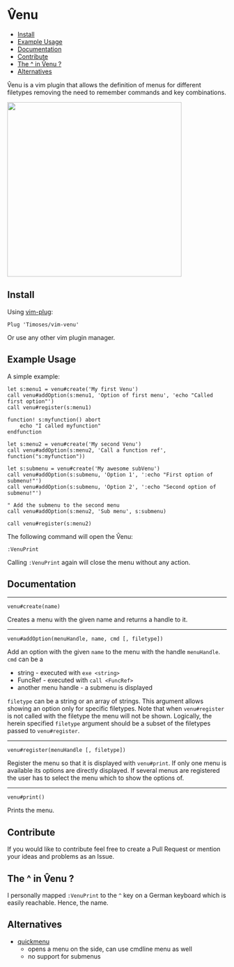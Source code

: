 # V̂enu

<!-- vim-markdown-toc GFM -->

* [Install](#install)
* [Example Usage](#example-usage)
* [Documentation](#documentation)
* [Contribute](#contribute)
* [The ^ in V̂enu ?](#the--in-V̂enu-)
* [Alternatives](#alternatives)

<!-- vim-markdown-toc -->

V̂enu is a vim plugin that allows the definition of menus for different filetypes removing the need to remember commands and key combinations.

<a href="https://asciinema.org/a/cqN0nkYnxmXFXW2EeY3Fkpv9Y"><img width=400 src="https://asciinema.org/a/cqN0nkYnxmXFXW2EeY3Fkpv9Y.png"></img></a>

## Install

Using [vim-plug](https://github.com/junegunn/vim-plug):
```
Plug 'Timoses/vim-venu'
```

Or use any other vim plugin manager.

## Example Usage

A simple example:
```
let s:menu1 = venu#create('My first Venu')
call venu#addOption(s:menu1, 'Option of first menu', 'echo "Called first option"')
call venu#register(s:menu1)

function! s:myfunction() abort
    echo "I called myfunction"
endfunction

let s:menu2 = venu#create('My second Venu')
call venu#addOption(s:menu2, 'Call a function ref', function("s:myfunction"))

let s:submenu = venu#create('My awesome subVenu')
call venu#addOption(s:submenu, 'Option 1', ':echo "First option of submenu!"')
call venu#addOption(s:submenu, 'Option 2', ':echo "Second option of submenu!"')

" Add the submenu to the second menu
call venu#addOption(s:menu2, 'Sub menu', s:submenu)

call venu#register(s:menu2)
```

The following command will open the V̂enu:
```
:VenuPrint
```

Calling `:VenuPrint` again will close the menu without any action.

## Documentation

----
```
venu#create(name)
```
Creates a menu with the given name and returns a handle to it.

----
```
venu#addOption(menuHandle, name, cmd [, filetype])
```
Add an option with the given `name` to the menu with the handle `menuHandle`.
`cmd` can be a
* string - executed with `exe <string>`
* FuncRef - executed with `call <FuncRef>`
* another menu handle - a submenu is displayed

`filetype` can be a string or an array of strings. This argument allows showing an option only for specific filetypes. Note that when `venu#register` is not called with the filetype the menu will not be shown. Logically, the herein specified `filetype` argument should be a subset of the filetypes passed to `venu#register`.


----
```
venu#register(menuHandle [, filetype])
```
Register the menu so that it is displayed with `venu#print`. If only one menu is available its options are directly displayed. If several menus are registered the user has to select the menu which to show the options of.

----
```
venu#print()
```
Prints the menu.


## Contribute

If you would like to contribute feel free to create a Pull Request or mention your ideas and problems as an Issue.

## The ^ in V̂enu ?
I personally mapped `:VenuPrint` to the `^` key on a German keyboard which is easily reachable. Hence, the name.

## Alternatives
* [quickmenu](https://github.com/skywind3000/quickmenu.vim)
    * opens a menu on the side, can use cmdline menu as well
    * no support for submenus

